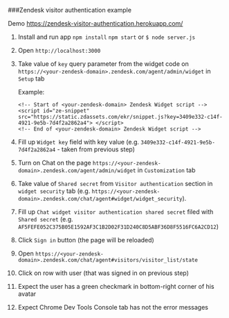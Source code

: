###Zendesk visitor authentication example

Demo https://zendesk-visitor-authentication.herokuapp.com/

1. Install and run app
`npm install`
`npm start` or `$ node server.js`

2. Open `http://localhost:3000`

3. Take value of `key` query parameter from the widget code on `https://<your-zendesk-domain>.zendesk.com/agent/admin/widget` in `Setup` tab

    Example:
    ```
    <!-- Start of <your-zendesk-domain> Zendesk Widget script -->
    <script id="ze-snippet" src="https://static.zdassets.com/ekr/snippet.js?key=3409e332-c14f-4921-9e5b-7d4f2a2862a4"> </script>
    <!-- End of <your-zendesk-domain> Zendesk Widget script -->
    ```
    
4. Fill up `Widget key` field with key value (e.g. `3409e332-c14f-4921-9e5b-7d4f2a2862a4` - taken from previous step)

5. Turn on Chat on the page `https://<your-zendesk-domain>.zendesk.com/agent/admin/widget` in `Customization` tab

6. Take value of `Shared secret` from `Visitor authentication` section in `widget security` tab (e.g. `https://<your-zendesk-domain>.zendesk.com/chat/agent#widget/widget_security`).

7. Fill up `Chat widget visitor authentication shared secret` filed with `Shared secret` (e.g. `AF5FEFE052C375B05E1592AF3C1B2D02F31D240C8D5ABF36D8F5516FC6A2CD12`)

8. Click `Sign in` button (the page will be reloaded)

9. Open `https://<your-zendesk-domain>.zendesk.com/chat/agent#visitors/visitor_list/state`

10. Click on row with user (that was signed in on previous step)

11. Expect the user has a green checkmark in bottom-right corner of his avatar

12. Expect Chrome Dev Tools Console tab has not the error messages
